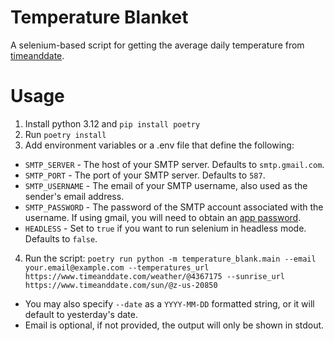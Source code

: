 # Temperature Blanket

A selenium-based script for getting the average daily temperature from [timeanddate](https://www.timeanddate.com/).

# Usage

1. Install python 3.12 and `pip install poetry`
2. Run `poetry install`
3. Add environment variables or a .env file that define the following:

- `SMTP_SERVER` - The host of your SMTP server. Defaults to `smtp.gmail.com`.
- `SMTP_PORT` - The port of your SMTP server. Defaults to `587`.
- `SMTP_USERNAME` - The email of your SMTP username, also used as the sender's email address.
- `SMTP_PASSWORD` - The password of the SMTP account associated with the username. If using gmail, you will need to obtain an [app password](https://support.google.com/accounts/answer/185833?hl=en).
- `HEADLESS` - Set to `true` if you want to run selenium in headless mode. Defaults to `false`.

4. Run the script: `poetry run python -m temperature_blank.main --email your.email@example.com --temperatures_url https://www.timeanddate.com/weather/@4367175 --sunrise_url https://www.timeanddate.com/sun/@z-us-20850`

- You may also specify `--date` as a `YYYY-MM-DD` formatted string, or it will default to yesterday's date.
- Email is optional, if not provided, the output will only be shown in stdout.
